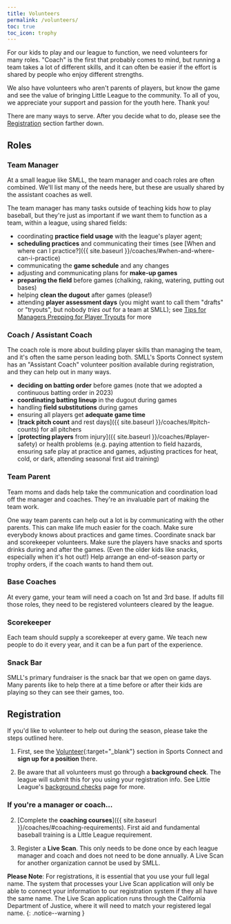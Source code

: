 ```yaml
---
title: Volunteers
permalink: /volunteers/
toc: true
toc_icon: trophy
---
```


For our kids to play and our league to function, we need volunteers
for many roles. "Coach" is the first that probably comes to mind,
but running a team takes a lot of different skills, and it can often
be easier if the effort is shared by people who enjoy different
strengths.

We also have volunteers who aren't parents of players, but know the
game and see the value of bringing Little League to the community.
To all of you, we appreciate your support and passion for the youth
here. Thank you!

There are many ways to serve. After you decide what to do, please
see the [Registration](#registration) section farther down.


## Roles

### Team Manager

At a small league like SMLL, the team manager and coach roles are
often combined. We'll list many of the needs here, but these are
usually shared by the assistant coaches as well.

The team manager has many tasks outside of teaching kids how to play
baseball, but they're just as important if we want them to function
as a team, within a league, using shared fields:

- coordinating **practice field usage** with the league's player agent;
- **scheduling practices** and communicating their times
  (see [When and where can I
  practice?]({{ site.baseurl }}/coaches/#when-and-where-can-i-practice)
- communicating the **game schedule** and any changes
- adjusting and communicating plans for **make-up games**
- **preparing the field** before games (chalking, raking, watering,
  putting out bases)
- helping **clean the dugout** after games (please!)
- attending **player assessment days** (you might want to call them
  "drafts" or "tryouts", but nobody _tries out_ for a team at SMLL);
  see [Tips for Managers Prepping for Player Tryouts](https://www.littleleague.org/university/articles/tips-for-managers-prepping-for-player-tryouts/) for more

### Coach / Assistant Coach

The coach role is more about building player skills than managing
the team, and it's often the same person leading both. SMLL's
Sports Connect system has an "Assistant Coach" volunteer position
available during registration, and they can help out in many ways.

- **deciding on batting order** before games
  (note that we adopted a continuous batting order in 2023)
- **coordinating batting lineup** in the dugout during games
- handling **field substitutions** during games
- ensuring all players get **adequate game time**
- [**track pitch count** and rest days]({{ site.baseurl }}/coaches/#pitch-counts)
  for all pitchers
- [**protecting players** from injury]({{ site.baseurl }}/coaches/#player-safety)
  or health problems (e.g. paying attention to field hazards, ensuring safe play
  at practice and games, adjusting practices for heat, cold, or dark, attending
  seasonal first aid training)

### Team Parent

Team moms and dads help take the communication and coordination load
off the manager and coaches. They're an invaluable part of making the
team work.

One way team parents can help out a lot is by communicating with the
other parents. This can make life much easier for the coach. Make sure
everybody knows about practices and game times. Coordinate snack bar
and scorekeeper volunteers. Make sure the players have snacks and sports
drinks during and after the games. (Even the older kids like snacks,
especially when it's hot out!) Help arrange an end-of-season party or
trophy orders, if the coach wants to hand them out.

### Base Coaches

At every game, your team will need a coach on 1st and 3rd base.
If adults fill those roles, they need to be registered volunteers
cleared by the league.

### Scorekeeper

Each team should supply a scorekeeper at every game. We teach new
people to do it every year, and it can be a fun part of the experience.

### Snack Bar

SMLL's primary fundraiser is the snack bar that we open on game days.
Many parents like to help there at a time before or after their kids
are playing so they can see their games, too.


## Registration

If you'd like to volunteer to help out during the season, please take
the steps outlined here.

1. First, see the [Volunteer](https://www.sierramountainll.com/Default.aspx?tabid=716513&familyid=1280771057954850150&subctl=volunteersinfo){:target="_blank"}
    section in Sports Connect and **sign up for a position** there.

2. Be aware that all volunteers must go through a **background check**.
   The league will submit this for you using your registration info.  See Little
   League's [background checks](https://www.littleleague.org/player-safety/child-protection-program/local-league-background-check-information/) page for more.

### If you're a manager or coach...

2. [Complete the **coaching courses**]({{ site.baseurl }}/coaches/#coaching-requirements).
   First aid and fundamental baseball training is a Little League requirement.

4. Register a **Live Scan**. This only needs to be done once by each league
   manager and coach and does not need to be done annually. A Live Scan for
   another organization cannot be used by SMLL.

**Please Note**:
For registrations, it is essential that you use your full legal name. The system that
processes your Live Scan application will only be able to connect your information
to our registration system if they all have the same name. The Live Scan application
runs through the California Department of Justice, where it will need to match your
registered legal name.
{: .notice--warning }
